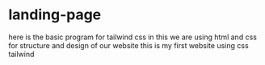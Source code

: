 # landing-page
here is the basic program for tailwind css 
in this we are using html and css for structure and design of our website
this is my first website using css tailwind 
